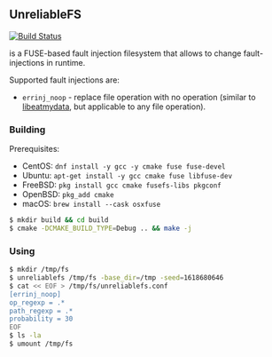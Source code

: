 ## UnreliableFS

[![Build Status](https://api.cirrus-ci.com/github/ligurio/unreliablefs.svg)](https://cirrus-ci.com/github/ligurio/unreliablefs)

is a FUSE-based fault injection filesystem that allows to change
fault-injections in runtime.

Supported fault injections are:

- `errinj_noop` - replace file operation with no operation
  (similar to [libeatmydata](https://github.com/stewartsmith/libeatmydata),
  but applicable to any file operation).

### Building

Prerequisites:

- CentOS: `dnf install -y gcc -y cmake fuse fuse-devel`
- Ubuntu: `apt-get install -y gcc cmake fuse libfuse-dev`
- FreeBSD: `pkg install gcc cmake fusefs-libs pkgconf`
- OpenBSD: `pkg_add cmake`
- macOS: `brew install --cask osxfuse`

```sh
$ mkdir build && cd build
$ cmake -DCMAKE_BUILD_TYPE=Debug .. && make -j
```

### Using

```sh
$ mkdir /tmp/fs
$ unreliablefs /tmp/fs -base_dir=/tmp -seed=1618680646
$ cat << EOF > /tmp/fs/unreliablefs.conf
[errinj_noop]
op_regexp = .*
path_regexp = .*
probability = 30
EOF
$ ls -la
$ umount /tmp/fs
```

